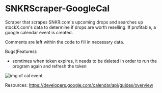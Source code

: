 # SNKRScraper-GoogleCal
Scraper that scrapes SNKR.com's upcoming drops and searches up stockX.com's data to determine if drops are worth reselling. If profitable, a google calendar event is created.

Comments are left within the code to fill in necessary data.

Bugs(Features):
- somtimes when token expires, it needs to be deleted in order to run the program again and refresh the token

![img of cal event](https://github.com/benjaminhuang13/SNKRScraper-GoogleCal/blob/main/google_cal_event.png?raw=true)

Resources:
https://developers.google.com/calendar/api/guides/overview

